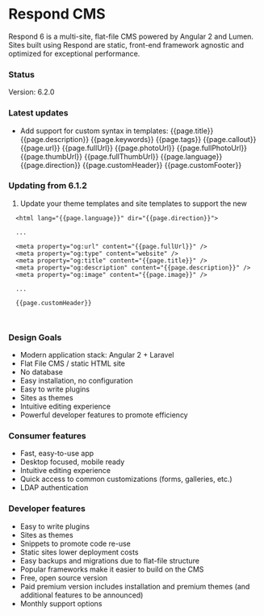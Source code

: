 # Respond CMS

Respond 6 is a multi-site, flat-file CMS powered by Angular 2 and Lumen.  Sites built using Respond are static, front-end framework agnostic and optimized for exceptional performance.

### Status
Version: 6.2.0

### Latest updates
- Add support for custom syntax in templates:
  {{page.title}}
  {{page.description}}
  {{page.keywords}}
  {{page.tags}}
  {{page.callout}}
  {{page.url}}
  {{page.fullUrl}}
  {{page.photoUrl}}
  {{page.fullPhotoUrl}}
  {{page.thumbUrl}}
  {{page.fullThumbUrl}}
  {{page.language}}
  {{page.direction}}
  {{page.customHeader}}
  {{page.customFooter}}


### Updating from 6.1.2

1. Update your theme templates and site templates to support the new 

```
  <html lang="{{page.language}}" dir="{{page.direction}}">
  
  ...
  
  <meta property="og:url" content="{{page.fullUrl}}" />
  <meta property="og:type" content="website" />
  <meta property="og:title" content="{{page.title}}" />
  <meta property="og:description" content="{{page.description}}" />
  <meta property="og:image" content="{{page.image}}" />
  
  ...
  
  {{page.customHeader}}

  
```

### Design Goals
- Modern application stack: Angular 2 + Laravel
- Flat File CMS / static HTML site
- No database
- Easy installation, no configuration
- Easy to write plugins
- Sites as themes
- Intuitive editing experience
- Powerful developer features to promote efficiency

### Consumer features
- Fast, easy-to-use app
- Desktop focused, mobile ready
- Intuitive editing experience
- Quick access to common customizations (forms, galleries, etc.)
- LDAP authentication

### Developer features
- Easy to write plugins
- Sites as themes
- Snippets to promote code re-use
- Static sites lower deployment costs
- Easy backups and migrations due to flat-file structure
- Popular frameworks make it easier to build on the CMS
- Free, open source version
- Paid premium version includes installation and premium themes (and additional features to be announced)
- Monthly support options